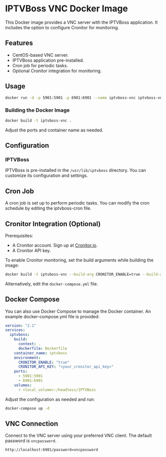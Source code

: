 # IPTVBoss VNC Docker Image

This Docker image provides a VNC server with the IPTVBoss application. It includes the option to configure Cronitor for monitoring.

## Features

- CentOS-based VNC server.
- IPTVBoss application pre-installed.
- Cron job for periodic tasks.
- Optional Cronitor integration for monitoring.

## Usage

```bash
docker run -d -p 5901:5901 -p 6901:6901 --name iptvboss-vnc iptvboss-vnc
```

### Building the Docker Image

```bash
docker build -t iptvboss-vnc .
```

Adjust the ports and container name as needed.

## Configuration

### IPTVBoss

IPTVBoss is pre-installed in the `/usr/lib/iptvboss` directory. You can customize its configuration and settings.

## Cron Job

A cron job is set up to perform periodic tasks. You can modify the cron schedule by editing the iptvboss-cron file.

## Cronitor Integration (Optional)

Prerequisites:

- A Cronitor account. Sign up at [Cronitor.io](https://cronitor.io).
- A Cronitor API key.

To enable Cronitor monitoring, set the build arguments while building the image:

```bash
docker build -t iptvboss-vnc --build-arg CRONITOR_ENABLE=true --build-arg CRONITOR_API_KEY=your_api_key .
```

Alternatively, edit the `docker-compose.yml` file.

## Docker Compose

You can also use Docker Compose to manage the Docker container. An example docker-compose.yml file is provided:

```yaml
version: "2.1"
services:
  iptvboss:
    build:
      context: .
      dockerfile: Dockerfile
    container_name: iptvboss
    environment:
      CRONITOR_ENABLE: "true"
      CRONITOR_API_KEY: "<your_cronitor_api_key>"
    ports:
      - 5901:5901
      - 6901:6901
    volumes:
      - <local_volume>:/headless/IPTVBoss
```

Adjust the configuration as needed and run:

```bash
docker-compose up -d
```

## VNC Connection

Connect to the VNC server using your preferred VNC client. The default password is `vncpassword`.

```text
http://localhost:6901/password=vncpassword
```
